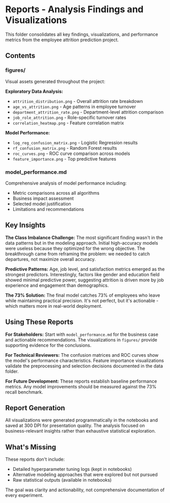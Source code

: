 # Reports - Analysis Findings and Visualizations

This folder consolidates all key findings, visualizations, and performance metrics from the employee attrition prediction project.

## Contents

### figures/
Visual assets generated throughout the project:

**Exploratory Data Analysis:**
- `attrition_distribution.png` - Overall attrition rate breakdown
- `age_vs_attrition.png` - Age patterns in employee turnover
- `department_attrition_rate.png` - Department-level attrition comparison
- `job_role_attrition.png` - Role-specific turnover rates
- `correlation_heatmap.png` - Feature correlation matrix

**Model Performance:**
- `log_reg_confusion_matrix.png` - Logistic Regression results
- `rf_confusion_matrix.png` - Random Forest results
- `roc_curves.png` - ROC curve comparison across models
- `feature_importance.png` - Top predictive features

### model_performance.md
Comprehensive analysis of model performance including:
- Metric comparisons across all algorithms
- Business impact assessment
- Selected model justification
- Limitations and recommendations

## Key Insights

**The Class Imbalance Challenge:**
The most significant finding wasn't in the data patterns but in the modeling approach. Initial high-accuracy models were useless because they optimized for the wrong objective. The breakthrough came from reframing the problem: we needed to catch departures, not maximize overall accuracy.

**Predictive Patterns:**
Age, job level, and satisfaction metrics emerged as the strongest predictors. Interestingly, factors like gender and education field showed minimal predictive power, suggesting attrition is driven more by job experience and engagement than demographics.

**The 73% Solution:**
The final model catches 73% of employees who leave while maintaining practical precision. It's not perfect, but it's actionable - which matters more in real-world deployment.

## Using These Reports

**For Stakeholders:**
Start with `model_performance.md` for the business case and actionable recommendations. The visualizations in `figures/` provide supporting evidence for the conclusions.

**For Technical Reviewers:**
The confusion matrices and ROC curves show the model's performance characteristics. Feature importance visualizations validate the preprocessing and selection decisions documented in the data folder.

**For Future Development:**
These reports establish baseline performance metrics. Any model improvements should be measured against the 73% recall benchmark.

## Report Generation

All visualizations were generated programmatically in the notebooks and saved at 300 DPI for presentation quality. The analysis focused on business-relevant insights rather than exhaustive statistical exploration.

## What's Missing

These reports don't include:
- Detailed hyperparameter tuning logs (kept in notebooks)
- Alternative modeling approaches that were explored but not pursued
- Raw statistical outputs (available in notebooks)

The goal was clarity and actionability, not comprehensive documentation of every experiment.